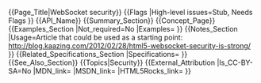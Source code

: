 {{Page_Title|WebSocket security}}
{{Flags
|High-level issues=Stub, Needs Flags
}}
{{API_Name}}
{{Summary_Section}}
{{Concept_Page}}
{{Examples_Section
|Not_required=No
|Examples=
}}
{{Notes_Section
|Usage=Article that could be used as a starting point:
http://blog.kaazing.com/2012/02/28/html5-websocket-security-is-strong/
}}
{{Related_Specifications_Section
|Specifications=
}}
{{See_Also_Section}}
{{Topics|Security}}
{{External_Attribution
|Is_CC-BY-SA=No
|MDN_link=
|MSDN_link=
|HTML5Rocks_link=
}}